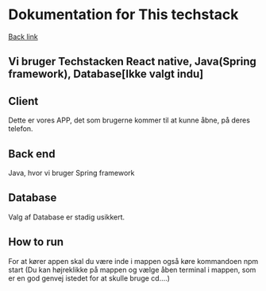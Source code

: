 # Dokumentation for This techstack
[Back link](../../../../../../../README.md)
## Vi bruger Techstacken  React native, Java(Spring framework), Database[Ikke valgt indu]


## Client 
Dette er vores APP, det som brugerne kommer til at kunne åbne, på deres telefon.



## Back end

Java, hvor vi bruger Spring framework

## Database
Valg af Database er stadig usikkert.






## How to run

For at kører appen skal du være inde i mappen også køre kommandoen npm start
(Du kan højreklikke på mappen og vælge åben terminal i mappen, som er en god genvej istedet for at skulle bruge cd....)


